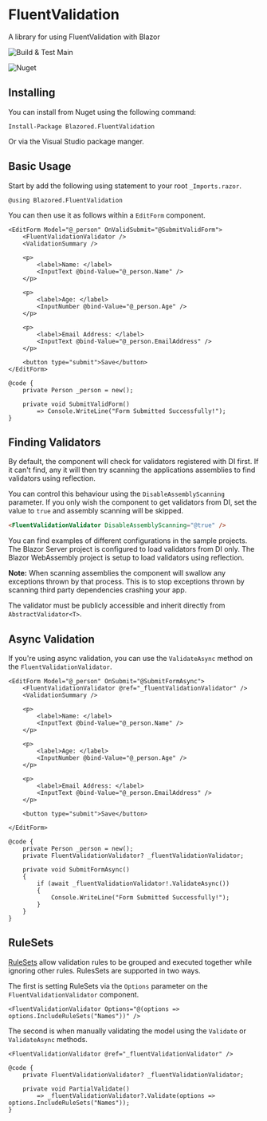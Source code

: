 # FluentValidation
A library for using FluentValidation with Blazor

![Build & Test Main](https://github.com/Blazored/FluentValidation/workflows/Build%20&%20Test%20Main/badge.svg)

![Nuget](https://img.shields.io/nuget/v/blazored.fluentvalidation.svg)

## Installing

You can install from Nuget using the following command:

`Install-Package Blazored.FluentValidation`

Or via the Visual Studio package manger.

## Basic Usage
Start by add the following using statement to your root `_Imports.razor`.

```razor
@using Blazored.FluentValidation
```

You can then use it as follows within a `EditForm` component.

```razor
<EditForm Model="@_person" OnValidSubmit="@SubmitValidForm">
    <FluentValidationValidator />
    <ValidationSummary />

    <p>
        <label>Name: </label>
        <InputText @bind-Value="@_person.Name" />
    </p>

    <p>
        <label>Age: </label>
        <InputNumber @bind-Value="@_person.Age" />
    </p>

    <p>
        <label>Email Address: </label>
        <InputText @bind-Value="@_person.EmailAddress" />
    </p>

    <button type="submit">Save</button>
</EditForm>

@code {
    private Person _person = new();

    private void SubmitValidForm()
        => Console.WriteLine("Form Submitted Successfully!");
}
```

## Finding Validators
By default, the component will check for validators registered with DI first. If it can't find, any it will then try scanning the applications assemblies to find validators using reflection.

You can control this behaviour using the `DisableAssemblyScanning` parameter. If you only wish the component to get validators from DI, set the value to `true` and assembly scanning will be skipped.

```html
<FluentValidationValidator DisableAssemblyScanning="@true" />
```

You can find examples of different configurations in the sample projects. The Blazor Server project is configured to load validators from DI only. The Blazor WebAssembly project is setup to load validators using reflection.

**Note:** When scanning assemblies the component will swallow any exceptions thrown by that process. This is to stop exceptions thrown by scanning third party dependencies crashing your app.

The validator must be publicly accessible and inherit directly from `AbstractValidator<T>`.

## Async Validation
If you're using async validation, you can use the `ValidateAsync` method on the `FluentValidationValidator`.

```razor
<EditForm Model="@_person" OnSubmit="@SubmitFormAsync">
    <FluentValidationValidator @ref="_fluentValidationValidator" />
    <ValidationSummary />

    <p>
        <label>Name: </label>
        <InputText @bind-Value="@_person.Name" />
    </p>

    <p>
        <label>Age: </label>
        <InputNumber @bind-Value="@_person.Age" />
    </p>

    <p>
        <label>Email Address: </label>
        <InputText @bind-Value="@_person.EmailAddress" />
    </p>

    <button type="submit">Save</button>

</EditForm>

@code {
    private Person _person = new();
	private FluentValidationValidator? _fluentValidationValidator;

    private void SubmitFormAsync()
    {
		if (await _fluentValidationValidator!.ValidateAsync())
        {
            Console.WriteLine("Form Submitted Successfully!");
        }
    }
}
```

## RuleSets
[RuleSets](https://docs.fluentvalidation.net/en/latest/rulesets.html) allow validation rules to be grouped and executed together while ignoring other rules. RulesSets are supported in two ways.

The first is setting RuleSets via the `Options` parameter on the `FluentValidationValidator` component.

```razor
<FluentValidationValidator Options="@(options => options.IncludeRuleSets("Names"))" />
```

The second is when manually validating the model using the `Validate` or `ValidateAsync` methods. 

```razor
<FluentValidationValidator @ref="_fluentValidationValidator" />

@code {
    private FluentValidationValidator? _fluentValidationValidator;

    private void PartialValidate()
        => _fluentValidationValidator?.Validate(options => options.IncludeRuleSets("Names"));
}
```
